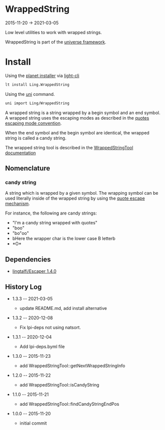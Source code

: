WrappedString
==================
2015-11-20 -> 2021-03-05



Low level utilities to work with wrapped strings.


WrappedString is part of the [universe framework](https://github.com/karayabin/universe-snapshot).


Install
==========
Using the [planet installer](https://github.com/lingtalfi/Light_PlanetInstaller) via [light-cli](https://github.com/lingtalfi/Light_Cli)
```bash
lt install Ling.WrappedString
```

Using the [uni](https://github.com/lingtalfi/universe-naive-importer) command.
```bash
uni import Ling/WrappedString
```




A wrapped string is a string wrapped by a begin symbol and an end symbol.
A wrapped string uses the escaping modes as described in 
the [quotes escaping mode convention](https://github.com/lingtalfi/ConventionGuy/blob/master/convention.quotesEscapingModes.eng.md).


When the end symbol and the begin symbol are identical, the wrapped string is called a candy string.




The wrapped string tool is described in the [WrappedStringTool documentation](https://github.com/lingtalfi/WrappedString/blob/master/WrappedStringTool.md)




Nomenclature
----------------

### candy string 

A string which is wrapped by a given symbol.
The wrapping symbol can be used literally inside of the wrapped string by using 
the [quote escape mechanism](https://github.com/lingtalfi/ConventionGuy/blob/master/convention.quotesEscapingModes.eng.md).



For instance, the following are candy strings:

- "I'm a candy string wrapped with quotes"
- "boo"
- "bo\"oo"
- bHere the wrapper char is the lower case B letterb
- \*O\*






Dependencies
------------------

- [lingtalfi/Escaper 1.4.0](https://github.com/lingtalfi/Escaper)




History Log
------------------

- 1.3.3 -- 2021-03-05

    - update README.md, add install alternative

- 1.3.2 -- 2020-12-08

    - Fix lpi-deps not using natsort.

- 1.3.1 -- 2020-12-04

    - Add lpi-deps.byml file

- 1.3.0 -- 2015-11-23

    - add WrappedStringTool::getNextWrappedStringInfo
    
- 1.2.0 -- 2015-11-22

    - add WrappedStringTool::isCandyString
    
- 1.1.0 -- 2015-11-21

    - add WrappedStringTool::findCandyStringEndPos
        
- 1.0.0 -- 2015-11-20

    - initial commit
    
    